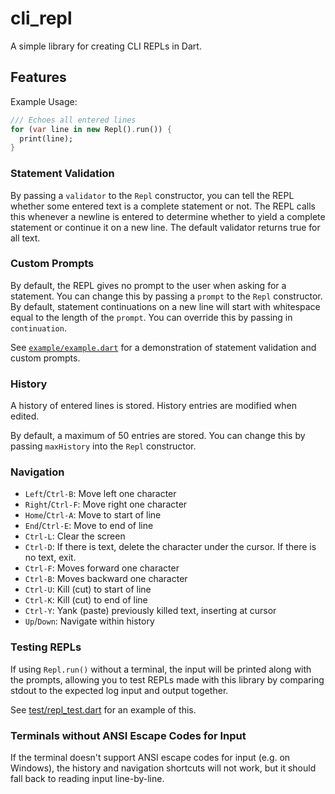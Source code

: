# cli_repl

A simple library for creating CLI REPLs in Dart.

## Features

Example Usage:

```dart
/// Echoes all entered lines
for (var line in new Repl().run()) {
  print(line);
} 
```

### Statement Validation

By passing a `validator` to the `Repl` constructor, you can tell the REPL
whether some entered text is a complete statement or not. The REPL calls this
whenever a newline is entered to determine whether to yield a complete statement
or continue it on a new line. The default validator returns true for all text.

### Custom Prompts

By default, the REPL gives no prompt to the user when asking for a statement.
You can change this by passing a `prompt` to the `Repl` constructor. By default,
statement continuations on a new line will start with whitespace equal to the
length of the `prompt`. You can override this by passing in `continuation`.

See [`example/example.dart`][example] for a demonstration of statement
validation and custom prompts.

[example]: https://github.com/jathak/cli_repl/tree/master/example/example.dart

### History

A history of entered lines is stored. History entries are modified when edited.

By default, a maximum of 50 entries are stored. You can change this by passing
`maxHistory` into the `Repl` constructor.

### Navigation

- `Left`/`Ctrl-B`: Move left one character
- `Right`/`Ctrl-F`: Move right one character
- `Home`/`Ctrl-A`: Move to start of line
- `End`/`Ctrl-E`: Move to end of line
- `Ctrl-L`: Clear the screen
- `Ctrl-D`: If there is text, delete the character under the cursor. If there is
no text, exit.
- `Ctrl-F`: Moves forward one character
- `Ctrl-B`: Moves backward one character
- `Ctrl-U`: Kill (cut) to start of line
- `Ctrl-K`: Kill (cut) to end of line
- `Ctrl-Y`: Yank (paste) previously killed text, inserting at cursor
- `Up`/`Down`: Navigate within history

### Testing REPLs

If using `Repl.run()` without a terminal, the input will be printed along with
the prompts, allowing you to test REPLs made with this library by comparing
stdout to the expected log input and output together.

See [test/repl_test.dart][repl_test] for an example of this.

[repl_test]: https://github.com/jathak/cli_repl/tree/master/test/repl_test.dart

### Terminals without ANSI Escape Codes for Input

If the terminal doesn't support ANSI escape codes for input (e.g. on Windows),
the history and navigation shortcuts will not work, but it should fall back to
reading input line-by-line.